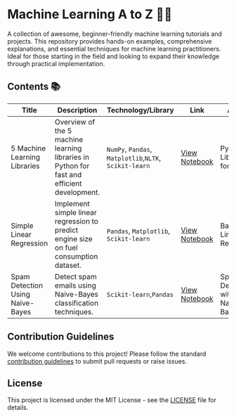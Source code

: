 # Machine Learning A to Z 🌟🚀

A collection of awesome, beginner-friendly machine learning tutorials and projects. This repository provides hands-on examples, comprehensive explanations, and essential techniques for machine learning practitioners. Ideal for those starting in the field and looking to expand their knowledge through practical implementation.

## Contents 📚

| Title       | Description    | Technology/Library  | Link  | Article |
|-------------|----------------|---------------------|-------|---------|
| 5 Machine Learning Libraries        | Overview of the 5 machine learning libraries in Python for fast and efficient development. | `NumPy`, `Pandas`, `Matplotlib`,`NLTK`, `Scikit-learn`       |  [View Notebook](https://github.com/sanikamal/machine-learning-atoz/blob/master/notebook/top_five_machine_learning_libraries_in_python.ipynb)     | Python Libraries for ML |
| Simple Linear Regression | Implement simple linear regression to predict engine size on fuel consumption dataset.  | `Pandas`, `Matplotlib`, `Scikit-learn`    | [View Notebook](https://github.com/sanikamal/machine-learning-atoz/blob/master/Simple-Linear-Regression.ipynb) | Basics of Linear Regression |
| Spam Detection Using Naive-Bayes| Detect spam emails using Naive-Bayes classification techniques.  | `Scikit-learn`,`Pandas`| [View Notebook](https://github.com/sanikamal/machine-learning-atoz/blob/master/spam-detection/spam-detection.ipynb)   | Spam Detection with Naive-Bayes |
<!--

| Multiple Linear Regression         | Extend your knowledge with multiple linear regression, handling multiple input variables.     | Scikit-learn                |                                                          | Multiple Linear Regression Explained|
| Model Evaluation in Regression     | Learn how to evaluate regression models using R², MAE, and other key metrics.                | Scikit-learn                |                                                          | Regression Model Evaluation         |
| Non-Linear Regression              | Explore non-linear regression models, used when data relationships are not linear.           | Scikit-learn                | [View Notebook](https://github.com/sanikamal/awesome-ml-examples/blob/master/NoneLinearRegression.ipynb) | Understanding Non-Linear Regression |
| K-Nearest Neighbors                | Classify data using the K-Nearest Neighbors (KNN) algorithm based on proximity.              | Scikit-learn                | [View Notebook](https://github.com/sanikamal/awesome-ml-examples/blob/master/K-Nearest-neighbors.ipynb) | KNN: A Simple Classifier            |
| Decision Trees                     | Implement decision trees, an intuitive way to classify data based on feature splits.         | Scikit-learn                |                                                          | Decision Trees Explained            |
| Evaluation Metrics in Classification| Gain insights into key classification metrics, such as accuracy, precision, recall, and F1-score. | Scikit-learn              |                                                          | Classification Evaluation           |
| Logistic vs Linear Regression      | Compare and contrast logistic regression with linear regression to understand appropriate use cases. | Scikit-learn           |                                                          | Logistic vs Linear Regression       |
| Support Vector Machines (SVM)      | Implement support vector machines, used to find the optimal boundary for separating classes. | Scikit-learn                |                                                          | Introduction to SVM                 |
| K-Means Clustering                 | Partition your data into clusters using K-Means and explore the underlying clustering mechanisms. | Scikit-learn             |                                                          | Clustering with K-Means             |
| Hierarchical Clustering            | Discover hierarchical clustering and how it creates a hierarchy of clusters with dendrograms. | Scikit-learn              |                                                          | Hierarchical Clustering Overview    |
| DBSCAN                             | Learn about DBSCAN, a clustering algorithm that groups data points based on density, ideal for non-spherical data. | Scikit-learn             |                                                          | DBSCAN Algorithm Explained          |
| Content-Based Recommender Systems  | Build content-based recommendation systems that suggest items based on user preferences.      | Scikit-learn, Pandas        |                                                          | Creating a Content-Based Recommender|
| Collaborative Filtering            | Implement collaborative filtering for personalized recommendations based on user-item interactions. | Scikit-learn             |                                                          | Collaborative Filtering Techniques  | -->

## Contribution Guidelines

We welcome contributions to this project! Please follow the standard [contribution guidelines](CONTRIBUTING.md) to submit pull requests or raise issues.

## License

This project is licensed under the MIT License - see the [LICENSE](LICENSE) file for details.